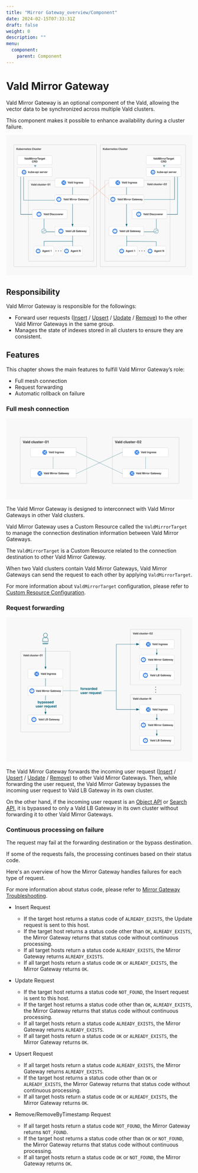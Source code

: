```yaml
---
title: "Mirror Gateway_overview/Component"
date: 2024-02-15T07:33:31Z
draft: false
weight: 0
description: ""
menu:
  component:
    parent: Component
---
```


# Vald Mirror Gateway

Vald Mirror Gateway is an optional component of the Vald, allowing the vector data to be synchronized across multiple Vald clusters.

This component makes it possible to enhance availability during a cluster failure.

<img src="/images/overview/component/mirror-gateway/mirror-gateway.png">

## Responsibility

Vald Mirror Gateway is responsible for the followings:

- Forward user requests ([Insert](/docs/api/insert) / [Upsert](/docs/api/upsert) / [Update](/docs/api/update) / [Remove](/docs/api/remove)) to the other Vald Mirror Gateways in the same group.
- Manages the state of indexes stored in all clusters to ensure they are consistent.

## Features

This chapter shows the main features to fulfill Vald Mirror Gateway’s role:

- Full mesh connection
- Request forwarding
- Automatic rollback on failure

### Full mesh connection

<img src="/images/overview/component/mirror-gateway/full-mesh-connection.png">

The Vald Mirror Gateway is designed to interconnect with Vald Mirror Gateways in other Vald clusters.

Vald Mirror Gateway uses a Custom Resource called the `ValdMirrorTarget` to manage the connection destination information between Vald Mirror Gateways.

The `ValdMirrorTarget` is a Custom Resource related to the connection destination to other Vald Mirror Gateway.

When two Vald clusters contain Vald Mirror Gateways, Vald Mirror Gateways can send the request to each other by applying `ValdMirrorTarget`.

For more information about `ValdMirrorTarget` configuration, please refer to [Custom Resource Configuration](/docs/user-guides/mirroring-configuration).

### Request forwarding

<img src="/images/overview/component/mirror-gateway/request-forwarding.png">

The Vald Mirror Gateway forwards the incoming user request ([Insert](/docs/api/insert) / [Upsert](/docs/api/upsert) / [Update](/docs/api/update) / [Remove](/docs/api/remove)) to other Vald Mirror Gateways.
Then, while forwarding the user request, the Vald Mirror Gateway bypasses the incoming user request to Vald LB Gateway in its own cluster.

On the other hand, if the incoming user request is an [Object API](/docs/api/object) or [Search API](/docs/api/search), it is bypassed to only a Vald LB Gateway in its own cluster without forwarding it to other Vald Mirror Gateways.

### Continuous processing on failure

The request may fail at the forwarding destination or the bypass destination.

If some of the requests fails, the processing continues based on their status code.

Here's an overview of how the Mirror Gateway handles failures for each type of request.

For more information about status code, please refer to [Mirror Gateway Troubleshooting](/docs/troubleshooting/mirror-gateway).

- Insert Request

  - If the target host returns a status code of `ALREADY_EXISTS`, the Update request is sent to this host.
  - If the target host returns a status code other than `OK`, `ALREADY_EXISTS`, the Mirror Gateway returns that status code without continuous processing.
  - If all target hosts return a status code `ALREADY_EXISTS`, the Mirror Gateway returns `ALREADY_EXISTS`.
  - If all target hosts return a status code `OK` or `ALREADY_EXISTS`, the Mirror Gateway returns `OK`.

- Update Request

  - If the target host returns a status code `NOT_FOUND`, the Insert request is sent to this host.
  - If the target host returns a status code other than `OK`, `ALREADY_EXISTS`, the Mirror Gateway returns that status code without continuous processing.
  - If all target hosts return a status code `ALREADY_EXISTS`, the Mirror Gateway returns `ALREADY_EXISTS`.
  - If all target hosts return a status code `OK` or `ALREADY_EXISTS`, the Mirror Gateway returns `OK`.

- Upsert Request

  - If all target hosts return a status code `ALREADY_EXISTS`, the Mirror Gateway returns `ALREADY_EXISTS`.
  - If the target host returns a status code other than `OK` or `ALREADY_EXISTS`, the Mirror Gateway returns that status code without continuous processing.
  - If all target hosts return a status code `OK` or `ALREADY_EXISTS`, the Mirror Gateway returns `OK`.

- Remove/RemoveByTimestamp Request

  - If all target hosts return a status code `NOT_FOUND`, the Mirror Gateway returns `NOT_FOUND`.
  - If the target host returns a status code other than `OK` or `NOT_FOUND`, the Mirror Gateway returns that status code without continuous processing.
  - If all target hosts return a status code `OK` or `NOT_FOUND`, the Mirror Gateway returns `OK`.
